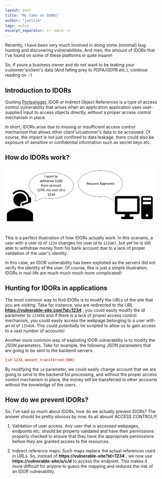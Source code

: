 ```yaml
---
layout: post
title: "My take on IDORs"
author: "joelczk"
tags: vulns
excerpt_separator: <!--more-->
---
```


Recently, I have been very much involved in doing some (minimal) bug hunting and discovering vulnerabilities. And man, the amount of IDORs that I've found on some of these platforms in quite insane!

So, if youre a business owner and do not want to be leaking your customer's/client's data (And falling prey to PDPA/GDPR etc.), continue reading on :-)

<!--more-->

## Introduction to IDORs

Quoting [Portswigger](https://portswigger.net/web-security/access-control/idor), IDOR or Indirect Object References is a type of access control vulnerability that arises whan an application application uses user-supplied input to access objects directly, without a proper access control mechanism in place.

In short, IDORs arise due to missing or insufficient access control mechanism that allows other client's/customer's data to be accessed. Of course, the impact is not just confined to data leakage, there could also be exposure of sensitive or confidential information such as secret keys etc.

## How do IDORs work?

![IDOR illustration](../assets/idor/idor_illustration.png)

This is a perfect illustration of how IDORs actually work. In this scenario, a user with a user id of `1234` changes his user id to `123467`, but yet he is still able to withdraw money from his bank account due to a lack of proper validation of the user's identity. 

In this case, an IDOR vulnerability has been exploited as the servers did not verify the identity of the user. Of course, this is just a simple illustration. IDORs in real-life are much much much more complicated!

## Hunting for IDORs in applications

The most common way to find IDORs is to modify the URLs of the site that you are visiting. Take for instance, you are redirected to the URL **https://vulnerable-site.com?id=1234** , you could easily modify the id parameter to `123456` and if there is a lack of proper access control mechanism, you could easily access the webpage belonging to a user with an id of `123456`. This could potentially be scripted to allow us to gain access to a vast number of accounts!

Another more common way of exploiting IDOR vulnerability is to modify the JSON parameters. Take for example, the following JSON parameters that are going to be sent to the backend servers:
```bash
{id:1234,amount_transferred:300}
```
By modifying the `id` parameter, we could easily change account that we are going to send to the backend for processing, and without the proper access contorl mechanism in place, the money will be transferred to other accounts without the knowledge of the users. 

## How do we prevent IDORs?

So, I've said so much about IDORs, how do we actually prevent IDORs? The answer should be pretty obvious by now, its all abount ACCESS CONTROL!!!

1. Validation of user access. Any user that is accessed webpages, endpoints etc. should be properly validated and have their permissions properly checked to ensure that they have the appropriate permissions before they are granted access to the resources.

2. Indirect reference maps. Such maps replace the actual references used in URLs. So, instead of **https://vulnerable-site?id=1234** , we now use **https://vulnerable-site/a/c/d** to access the endpoint. This makes it more difficult for anyone to guess the mapping and reduces the risk of an IDOR vulnerability.
